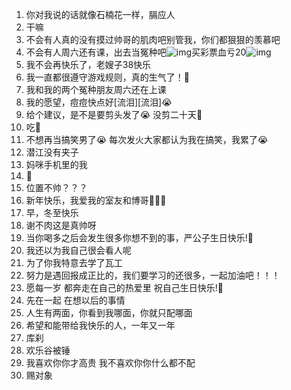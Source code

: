 1. 你对我说的话就像石楠花一样，膈应人
2. 干嘛
3. 不会有人真的没有摸过帅哥的肌肉吧别管我，你们都狠狠的羡慕吧
4. 不会有人周六还有课，出去当冤种吧![img](file:///C:\Users\Frank_Student\AppData\Roaming\Tencent\QQTempSys\JSYTP{[X$W]SQL5MPZQMCKQ.png)买彩票血亏20![img](file:///C:\Users\Frank_Student\AppData\Roaming\Tencent\QQTempSys\JSYTP{[X$W]SQL5MPZQMCKQ.png)
5. 我不会再快乐了，老嫂子38快乐
6. 我一直都很遵守游戏规则，真的生气了！🤯
7. 我和我的两个冤种朋友周六还在上课
8. 我的愿望，痘痘快点好[流泪][流泪]😭
9. 给个建议，是不是要剪头发了😭
   没剪二十天🙂
10. 吃🥩
11. 不想再当搞笑男了😭
    每次发火大家都认为我在搞笑，我累了😭
12. 潜江没有夹子
13. 妈咪手机里的我
14. 🍺
15. 位置不帅？？？
16. 新年快乐，我爱我的室友和博哥🎉🎉🎉
17. 早，冬至快乐
18. 谢不肉这是真帅呀
19. 当你喝多之后会发生很多你想不到的事，严公子生日快乐!🎂
20. 我还以为我自己很会看人呢
21. 为了你我特意去学了瓦工
22. 努力是遇回报成正比的，我们要学习的还很多，一起加油吧！！！
23. 愿每一岁 都奔走在自己的热爱里 祝自己生日快乐!🎂
24. 先在一起 在想以后的事情
25. 人生有两面，你看到我哪面，你就只配哪面
26. 希望和能带给我快乐的人，一年又一年
27. 库刹
28. 欢乐谷被锤
29. 我喜欢你你才高贵 我不喜欢你你什么都不配
30. 赐对象